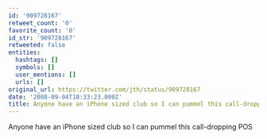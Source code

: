 ```yaml
---
id: '909728167'
retweet_count: '0'
favorite_count: '0'
id_str: '909728167'
retweeted: false
entities:
  hashtags: []
  symbols: []
  user_mentions: []
  urls: []
original_url: https://twitter.com/jth/status/909728167
date: '2008-09-04T18:33:23.000Z'
title: Anyone have an iPhone sized club so I can pummel this call-dropping POS
---
```


Anyone have an iPhone sized club so I can pummel this call-dropping POS